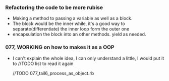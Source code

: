 ### Refactoring the code to be more rubise

* Making a method to passing a variable as well as a block. 
* The block would be the inner while, it's a good way to separate(differentiate) the inner loop
  form the outer one
* encapsulation the block into an other methods. yield as needed. 

### 077, WORKING on how to makes it as a OOP

* I can't explain the whole idea, I can only understand a little, I would put it
  to //TODO list to read it again

  //TODO 077_tail6_process_as_object.rb
